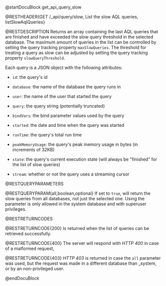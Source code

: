 
@startDocuBlock get_api_query_slow

@RESTHEADER{GET /_api/query/slow, List the slow AQL queries, listSlowAqlQueries}

@RESTDESCRIPTION
Returns an array containing the last AQL queries that are finished and
have exceeded the slow query threshold in the selected database.
The maximum amount of queries in the list can be controlled by setting
the query tracking property `maxSlowQueries`. The threshold for treating
a query as *slow* can be adjusted by setting the query tracking property
`slowQueryThreshold`.

Each query is a JSON object with the following attributes:

- `id`: the query's id

- `database`: the name of the database the query runs in

- `user`: the name of the user that started the query

- `query`: the query string (potentially truncated)

- `bindVars`: the bind parameter values used by the query

- `started`: the date and time when the query was started

- `runTime`: the query's total run time

- `peakMemoryUsage`: the query's peak memory usage in bytes (in increments of 32KB)

- `state`: the query's current execution state (will always be "finished"
  for the list of slow queries)

- `stream`: whether or not the query uses a streaming cursor

@RESTQUERYPARAMETERS

@RESTQUERYPARAM{all,boolean,optional}
If set to `true`, will return the slow queries from all databases, not just
the selected one.
Using the parameter is only allowed in the system database and with superuser
privileges.

@RESTRETURNCODES

@RESTRETURNCODE{200}
Is returned when the list of queries can be retrieved successfully.

@RESTRETURNCODE{400}
The server will respond with *HTTP 400* in case of a malformed request,

@RESTRETURNCODE{403}
*HTTP 403* is returned in case the `all` parameter was used, but the request
was made in a different database than _system, or by an non-privileged user.

@endDocuBlock
